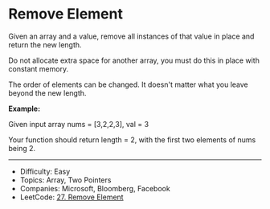 # Remove Element

Given an array and a value, remove all instances of that value in place and return the new length.

Do not allocate extra space for another array, you must do this in place with constant memory.

The order of elements can be changed. It doesn't matter what you leave beyond the new length.

**Example:**

Given input array nums = [3,2,2,3], val = 3

Your function should return length = 2, with the first two elements of nums being 2.

---

* Difficulty: Easy
* Topics: Array, Two Pointers
* Companies: Microsoft, Bloomberg, Facebook
* LeetCode: [27. Remove Element](https://leetcode.com/problems/remove-element/description/)
